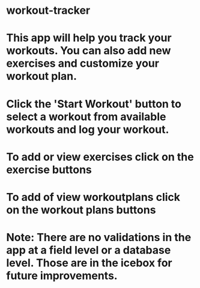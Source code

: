 # workout-tracker
# This app will help you track your workouts. You can also add new exercises and customize your workout plan.
# Click the 'Start Workout' button to select a workout from available workouts and log your workout.
# To add or view exercises click on the exercise buttons
# To add of view workoutplans click on the workout plans buttons

# Note: There are no validations in the app at a field level or a database level. Those are in the icebox for future improvements.